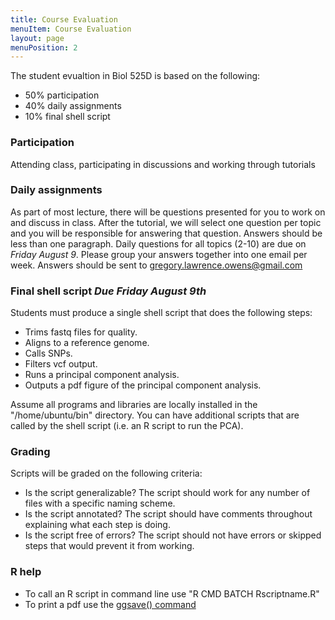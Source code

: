 ```yaml
---
title: Course Evaluation
menuItem: Course Evaluation
layout: page
menuPosition: 2
---
```


The student evualtion in Biol 525D is based on the following:

* 50% participation
* 40% daily assignments
* 10% final shell script

### Participation
Attending class, participating in discussions and working through tutorials

### Daily assignments
As part of most lecture, there will be questions presented for you to work on and discuss in class. 
After the tutorial, we will select one question per topic and you will be responsible for answering that question. 
Answers should be less than one paragraph. 
Daily questions for all topics (2-10) are due on _Friday August 9_.
Please group your answers together into one email per week.
Answers should be sent to gregory.lawrence.owens@gmail.com

### Final shell script *Due Friday August 9th*
Students must produce a single shell script that does the following steps:
* Trims fastq files for quality.
* Aligns to a reference genome.
* Calls SNPs.
* Filters vcf output.
* Runs a principal component analysis.
* Outputs a pdf figure of the principal component analysis. 

Assume all programs and libraries are locally installed in the "/home/ubuntu/bin" directory. You can have additional scripts that are called by the shell script (i.e. an R script to run the PCA). 

### Grading
Scripts will be graded on the following criteria:
* Is the script generalizable? The script should work for any number of files with a specific naming scheme.
* Is the script annotated? The script should have comments throughout explaining what each step is doing.
* Is the script free of errors? The script should not have errors or skipped steps that would prevent it from working.

### R help
* To call an R script in command line use "R CMD BATCH Rscriptname.R"
* To print a pdf use the [ggsave() command](https://ggplot2.tidyverse.org/reference/ggsave.html)
